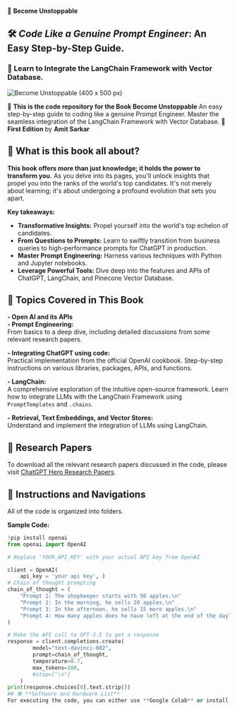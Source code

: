  🚀 **Become Unstoppable**
## 🛠️ *Code Like a Genuine Prompt Engineer*: An Easy Step-by-Step Guide.
### 🔗 Learn to Integrate the LangChain Framework with Vector Database.




  ![Become Unstoppable (400 x 500 px)](https://github.com/ChatGPTHero/Code-Like-a-Genuine-Prompt-Engineer-An-Easy-Step-by-Step-Guide.-First-Edition/assets/146596849/776d17e5-63ef-4bca-a0b4-94fbb6dc4843)

📔 **This is the code repository for the Book Become Unstoppable** 
An easy step-by-step guide to coding like a genuine Prompt Engineer. Master the seamless integration of the LangChain Framework with Vector Database. 
📘 **First Edition** by **Amit Sarkar**


## 📘 **What is this book all about?**

**This book offers more than just knowledge; it holds the power to transform you.** As you delve into its pages, you'll unlock insights that propel you into the ranks of the world's top candidates. It's not merely about learning; it's about undergoing a profound evolution that sets you apart.

**Key takeaways:**  
- **Transformative Insights:** Propel yourself into the world's top echelon of candidates.
- **From Questions to Prompts:** Learn to swiftly transition from business queries to high-performance prompts for ChatGPT in production.
- **Master Prompt Engineering:** Harness various techniques with Python and Jupyter notebooks.
- **Leverage Powerful Tools:** Dive deep into the features and APIs of ChatGPT, LangChain, and Pinecone Vector Database.

## 📘 Topics Covered in This Book

**- Open AI and its APIs**  
**- Prompt Engineering:**  
  From basics to a deep dive, including detailed discussions from some relevant research papers.

**- Integrating ChatGPT using code:**  
  Practical implementation from the official OpenAI cookbook. Step-by-step instructions on various libraries, packages, APIs, and functions.

**- LangChain:**  
  A comprehensive exploration of the intuitive open-source framework. Learn how to integrate LLMs with the LangChain Framework using `PromptTemplates` and `.chains`.

**- Retrieval, Text Embeddings, and Vector Stores:**  
  Understand and implement the integration of LLMs using LangChain.

  ## 📜 **Research Papers**
To download all the relevant research papers discussed in the code, please visit [ChatGPT Hero Research Papers](https://www.chatgpthero.io/book-research-papers/).

## 📁 **Instructions and Navigations**
All of the code is organized into folders. 

**Sample Code:**
```python
!pip install openai 
from openai import OpenAI

# Replace 'YOUR_API_KEY' with your actual API key from OpenAI

client = OpenAI(
    api_key = 'your api key', )
# Chain of thought prompting
chain_of_thought = (
    "Prompt 1: The shopkeeper starts with 50 apples.\n"
    "Prompt 2: In the morning, he sells 20 apples.\n"
    "Prompt 3: In the afternoon, he sells 15 more apples.\n"
    "Prompt 4: How many apples does he have left at the end of the day?"
)

# Make the API call to GPT-3.5 to get a response
response = client.completions.create(
        model="text-davinci-002",
        prompt=chain_of_thought,
        temperature=0.7,
        max_tokens=100,
        #stop=["\n"]
    )
print(response.choices[0].text.strip())
## 🛠️ **Software and Hardware List**
For executing the code, you can either use **Google Colab** or install **Anaconda** to run the codes on Jupyter notebooks.
